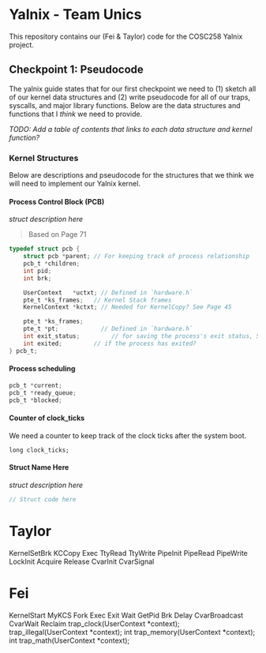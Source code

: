 # Yalnix - Team Unics
This repository contains our (Fei & Taylor) code for the COSC258 Yalnix project.


## Checkpoint 1: Pseudocode
The yalnix guide states that for our first checkpoint we need to (1) sketch all of our kernel data structures and (2) write pseudocode for all of our traps, syscalls, and major library functions. Below are the data structures and functions that I *think* we need to provide.

*TODO: Add a table of contents that links to each data structure and kernel function?*


### Kernel Structures
Below are descriptions and pseudocode for the structures that we think we will need to implement our Yalnix kernel.

#### Process Control Block (PCB)
*struct description here*

> Based on Page 71
```c
typedef struct pcb {
    struct pcb *parent; // For keeping track of process relationship
    pcb_t *children; 
    int pid;
    int brk;

    UserContext   *uctxt; // Defined in `hardware.h`    
    pte_t *ks_frames;   // Kernel Stack frames
    KernelContext *kctxt; // Needed for KernelCopy? See Page 45 

    pte_t *ks_frames;
    pte_t *pt;            // Defined in `hardware.h`
    int exit_status;         // for saving the process's exit status, See Page 32
    int exited;         // if the process has exited?
} pcb_t;
```

#### Process scheduling

```c
pcb_t *current;
pcb_t *ready_queue;
pcb_t *blocked;
```

#### Counter of clock_ticks
We need a counter to keep track of the clock ticks after the system boot.
```
long clock_ticks;
```

#### Struct Name Here
*struct description here*

```c
// Struct code here
```

Taylor
======
KernelSetBrk
KCCopy
Exec
TtyRead
TtyWrite
PipeInit
PipeRead
PipeWrite
LockInit
Acquire
Release
CvarInit
CvarSignal

Fei
===
KernelStart
MyKCS
Fork
Exec
Exit
Wait
GetPid
Brk
Delay
CvarBroadcast
CvarWait
Reclaim
trap_clock(UserContext *context);
trap_illegal(UserContext *context);
int trap_memory(UserContext *context);
int trap_math(UserContext *context);
